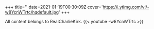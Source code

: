 +++
title=''
date=2021-01-19T00:30:09Z
cover='https://i.ytimg.com/vi/-w8YcnWTrtc/hqdefault.jpg'
+++

All content belongs to RealCharlieKirk.
{{< youtube -w8YcnWTrtc >}}
